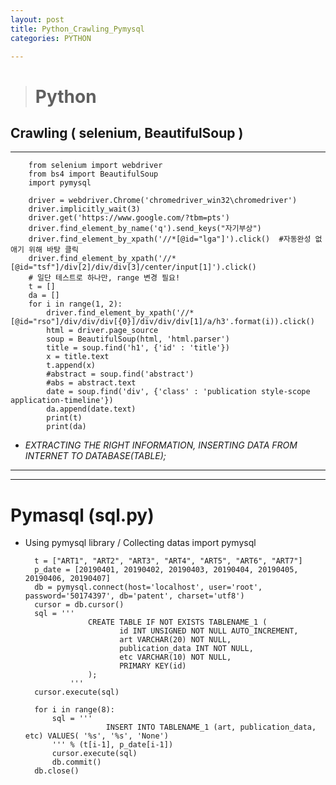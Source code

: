 ```yaml
---
layout: post
title: Python_Crawling_Pymysql
categories: PYTHON

---
```


> # Python


## Crawling ( selenium, BeautifulSoup )
- - -

        from selenium import webdriver
        from bs4 import BeautifulSoup
        import pymysql

        driver = webdriver.Chrome('chromedriver_win32\chromedriver')
        driver.implicitly_wait(3)
        driver.get('https://www.google.com/?tbm=pts')
        driver.find_element_by_name('q').send_keys("자기부상")
        driver.find_element_by_xpath('//*[@id="lga"]').click()  #자동완성 없애기 위해 바탕 클릭
        driver.find_element_by_xpath('//*[@id="tsf"]/div[2]/div/div[3]/center/input[1]').click()
        # 일단 테스트로 하나만, range 변경 필요!
        t = []
        da = []
        for i in range(1, 2):
            driver.find_element_by_xpath('//*[@id="rso"]/div/div/div[{0}]/div/div/div[1]/a/h3'.format(i)).click()
            html = driver.page_source
            soup = BeautifulSoup(html, 'html.parser')
            title = soup.find('h1', {'id' : 'title'})
            x = title.text
            t.append(x)
            #abstract = soup.find('abstract')
            #abs = abstract.text
            date = soup.find('div', {'class' : 'publication style-scope application-timeline'})
            da.append(date.text)
            print(t)
            print(da)
-  *EXTRACTING THE RIGHT INFORMATION, INSERTING DATA FROM INTERNET TO DATABASE(TABLE);*
- - -

- - -
# Pymasql (sql.py)

- Using pymysql library / Collecting datas
        import pymysql

        t = ["ART1", "ART2", "ART3", "ART4", "ART5", "ART6", "ART7"]
        p_date = [20190401, 20190402, 20190403, 20190404, 20190405, 20190406, 20190407]
        db = pymysql.connect(host='localhost', user='root', password='50174397', db='patent', charset='utf8')
        cursor = db.cursor()
        sql = '''
                    CREATE TABLE IF NOT EXISTS TABLENAME_1 (
                           id INT UNSIGNED NOT NULL AUTO_INCREMENT,
                           art VARCHAR(20) NOT NULL,
                           publication_data INT NOT NULL,
                           etc VARCHAR(10) NOT NULL,
                           PRIMARY KEY(id)
                    );
                '''
        cursor.execute(sql)

        for i in range(8):
            sql = '''
                        INSERT INTO TABLENAME_1 (art, publication_data, etc) VALUES( '%s', '%s', 'None')
            ''' % (t[i-1], p_date[i-1])
            cursor.execute(sql)
            db.commit()
        db.close()




